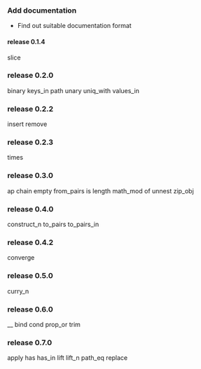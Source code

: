 ###  Add documentation

* Find out suitable documentation format

#### release 0.1.4

slice

### release 0.2.0

binary
keys_in
path
unary
uniq_with
values_in

### release 0.2.2

insert
remove

### release 0.2.3

times

### release 0.3.0

ap
chain
empty
from_pairs
is
length
math_mod
of
unnest
zip_obj

### release 0.4.0

construct_n
to_pairs
to_pairs_in

### release 0.4.2

converge

### release 0.5.0

curry_n

### release 0.6.0

__
bind
cond
prop_or
trim

### release 0.7.0

apply
has
has_in
lift
lift_n
path_eq
replace

